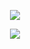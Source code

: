 <p align="center">
  <img src="https://github-readme-stats.vercel.app/api?username=Smigg-y&show_icons=true&theme=react">
</p>
<p align="center">
  <img src="https://github-readme-stats.vercel.app/api/top-langs/?username=smigg-y&layout=compact&theme=react">
</p>
